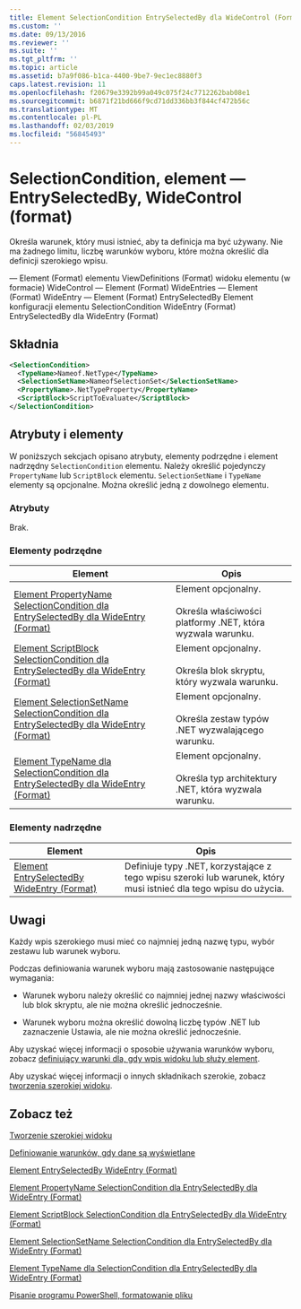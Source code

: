 ```yaml
---
title: Element SelectionCondition EntrySelectedBy dla WideControl (Format) | Dokumentacja firmy Microsoft
ms.custom: ''
ms.date: 09/13/2016
ms.reviewer: ''
ms.suite: ''
ms.tgt_pltfrm: ''
ms.topic: article
ms.assetid: b7a9f086-b1ca-4400-9be7-9ec1ec8880f3
caps.latest.revision: 11
ms.openlocfilehash: f20679e3392b99a049c075f24c7712262bab08e1
ms.sourcegitcommit: b6871f21bd666f9cd71dd336bb3f844cf472b56c
ms.translationtype: MT
ms.contentlocale: pl-PL
ms.lasthandoff: 02/03/2019
ms.locfileid: "56845493"
---
```

# <a name="selectioncondition-element-for-entryselectedby-for-widecontrol-format"></a>SelectionCondition, element — EntrySelectedBy, WideControl (format)

Określa warunek, który musi istnieć, aby ta definicja ma być używany. Nie ma żadnego limitu, liczbę warunków wyboru, które można określić dla definicji szerokiego wpisu.

— Element (Format) elementu ViewDefinitions (Format) widoku elementu (w formacie) WideControl — Element (Format) WideEntries — Element (Format) WideEntry — Element (Format) EntrySelectedBy Element konfiguracji elementu SelectionCondition WideEntry (Format) EntrySelectedBy dla WideEntry (Format)

## <a name="syntax"></a>Składnia

```xml
<SelectionCondition>
  <TypeName>Nameof.NetType</TypeName>
  <SelectionSetName>NameofSelectionSet</SelectionSetName>
  <PropertyName>.NetTypeProperty</PropertyName>
  <ScriptBlock>ScriptToEvaluate</ScriptBlock>
</SelectionCondition>
```

## <a name="attributes-and-elements"></a>Atrybuty i elementy

W poniższych sekcjach opisano atrybuty, elementy podrzędne i element nadrzędny `SelectionCondition` elementu. Należy określić pojedynczy `PropertyName` lub `ScriptBlock` elementu. `SelectionSetName` i `TypeName` elementy są opcjonalne. Można określić jedną z dowolnego elementu.

### <a name="attributes"></a>Atrybuty

Brak.

### <a name="child-elements"></a>Elementy podrzędne

|Element|Opis|
|-------------|-----------------|
|[Element PropertyName SelectionCondition dla EntrySelectedBy dla WideEntry (Format)](./propertyname-element-for-selectioncondition-for-entryselectedby-for-wideentry-format.md)|Element opcjonalny.<br /><br /> Określa właściwości platformy .NET, która wyzwala warunku.|
|[Element ScriptBlock SelectionCondition dla EntrySelectedBy dla WideEntry (Format)](./scriptblock-element-for-selectioncondition-for-entryselectedby-for-widecontrol-format.md)|Element opcjonalny.<br /><br /> Określa blok skryptu, który wyzwala warunku.|
|[Element SelectionSetName SelectionCondition dla EntrySelectedBy dla WideEntry (Format)](./selectionsetname-element-for-selectioncondition-for-entryselectedby-for-wideentry-format.md)|Element opcjonalny.<br /><br /> Określa zestaw typów .NET wyzwalającego warunku.|
|[Element TypeName dla SelectionCondition dla EntrySelectedBy dla WideEntry (Format)](./typename-element-for-selectioncondition-for-entryselectedby-for-widecontrol-format.md)|Element opcjonalny.<br /><br /> Określa typ architektury .NET, która wyzwala warunku.|

### <a name="parent-elements"></a>Elementy nadrzędne

|Element|Opis|
|-------------|-----------------|
|[Element EntrySelectedBy WideEntry (Format)](./entryselectedby-element-for-wideentry-format.md)|Definiuje typy .NET, korzystające z tego wpisu szeroki lub warunek, który musi istnieć dla tego wpisu do użycia.|

## <a name="remarks"></a>Uwagi

Każdy wpis szerokiego musi mieć co najmniej jedną nazwę typu, wybór zestawu lub warunek wyboru.

Podczas definiowania warunek wyboru mają zastosowanie następujące wymagania:

- Warunek wyboru należy określić co najmniej jednej nazwy właściwości lub blok skryptu, ale nie można określić jednocześnie.

- Warunek wyboru można określić dowolną liczbę typów .NET lub zaznaczenie Ustawia, ale nie można określić jednocześnie.

Aby uzyskać więcej informacji o sposobie używania warunków wyboru, zobacz [definiujący warunki dla, gdy wpis widoku lub służy element](./defining-conditions-for-displaying-data.md).

Aby uzyskać więcej informacji o innych składnikach szerokie, zobacz [tworzenia szerokiej widoku](./creating-a-wide-view.md).

## <a name="see-also"></a>Zobacz też

[Tworzenie szerokiej widoku](./creating-a-wide-view.md)

[Definiowanie warunków, gdy dane są wyświetlane](./defining-conditions-for-displaying-data.md)

[Element EntrySelectedBy WideEntry (Format)](./entryselectedby-element-for-wideentry-format.md)

[Element PropertyName SelectionCondition dla EntrySelectedBy dla WideEntry (Format)](./propertyname-element-for-selectioncondition-for-entryselectedby-for-wideentry-format.md)

[Element ScriptBlock SelectionCondition dla EntrySelectedBy dla WideEntry (Format)](./scriptblock-element-for-selectioncondition-for-entryselectedby-for-widecontrol-format.md)

[Element SelectionSetName SelectionCondition dla EntrySelectedBy dla WideEntry (Format)](./selectionsetname-element-for-selectioncondition-for-entryselectedby-for-wideentry-format.md)

[Element TypeName dla SelectionCondition dla EntrySelectedBy dla WideEntry (Format)](./typename-element-for-selectioncondition-for-entryselectedby-for-widecontrol-format.md)

[Pisanie programu PowerShell, formatowanie pliku](./writing-a-powershell-formatting-file.md)

